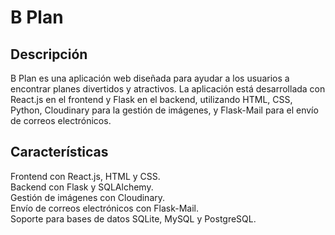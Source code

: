 <h1>B Plan</h1>
<h2>Descripción</h2>
B Plan es una aplicación web diseñada para ayudar a los usuarios a encontrar planes divertidos y atractivos. La aplicación está desarrollada con React.js en el frontend y Flask en el backend, utilizando HTML, CSS, Python, Cloudinary para la gestión de imágenes, y Flask-Mail para el envío de correos electrónicos.<br>

<h2>Características</h2>
Frontend con React.js, HTML y CSS.<br>
Backend con Flask y SQLAlchemy.<br>
Gestión de imágenes con Cloudinary.<br>
Envío de correos electrónicos con Flask-Mail.<br>
Soporte para bases de datos SQLite, MySQL y PostgreSQL.<br>
